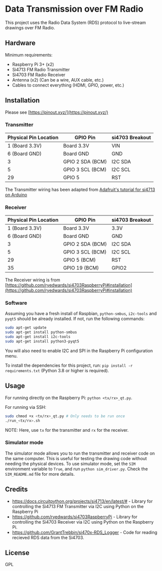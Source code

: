 # Data Transmission over FM Radio

This project uses the Radio Data System (RDS) protocol to live-stream drawings over FM Radio.

## Hardware

Minimum requirements:
- Raspberry Pi 3+ (x2)
- Si4713 FM Radio Transmitter
- Si4703 FM Radio Receiver
- Antenna (x2) (Can be a wire, AUX cable, etc.)
- Cables to connect everything (HDMI, GPIO, power, etc.)

## Installation

Please see [https://pinout.xyz/](https://pinout.xyz/)

### Transmitter

Physical Pin Location|   GPIO Pin      |  si4703 Breakout
--------------- |   --------------- | ----------------
1 (Board 3.3V)  |   Board 3.3V      | VIN              
6 (Board GND)   |   Board GND       | GND  
3               |   GPIO 2 SDA (BCM)     | I2C SDA         
5               |   GPIO 3 SCL (BCM)     | I2C SCL
29              |   GPIO 5           | RST           

The Transmitter wiring has been adapted from [Adafruit's tutorial for si4713 on Arduino](https://learn.adafruit.com/adafruit-si4713-fm-radio-transmitter-with-rds-rdbs-support/test-and-usage)

### Receiver
Physical Pin Location|  GPIO Pin      |  si4703 Breakout
--------------- | --------------- | ----------------
1 (Board 3.3V)  | Board 3.3V      | 3.3V              
6 (Board GND)   | Board GND       | GND  
3               | GPIO 2 SDA (BCM)     | I2C SDA         
5               | GPIO 3 SCL (BCM)     | I2C SCL
29              | GPIO 5  (BCM)        | RST
35              | GPIO 19 (BCM)        | GPIO2

The Receiver wiring is from [https://github.com/ryedwards/si4703RaspberryPi#installation](https://github.com/ryedwards/si4703RaspberryPi#installation)

### Software

Assuming you have a fresh install of Raspbian, `python-smbus`, `i2c-tools` and `pyqt5` should be already installed. If not, run the following commands:

```bash
sudo apt-get update
sudo apt-get install python-smbus
sudo apt-get install i2c-tools
sudo apt-get install python3-pyqt5
```

You will also need to enable I2C and SPI in the Raspberry Pi configuration menu.

To install the dependencies for this project, run: `pip install -r requirements.txt` (Python 3.8 or higher is required).

## Usage

For running directly on the Raspberry Pi: `python <tx/rx>_qt.py`.

For running via SSH:
```bash
sudo chmod +x <tx/rx>_qt.py # Only needs to be run once
./run_<tx/rx>.sh
```

NOTE: Here, use `tx` for the transmitter and `rx` for the receiver.

### Simulator mode
The simulator mode allows you to run the transmitter and receiver code on the same computer. This is useful for testing the drawing code without needing the physical devices. To use simulator mode, set the `SIM` environment variable to `True`, and run `python sim_driver.py`. Check the `SIM_README.md` file for more details.

## Credits
- https://docs.circuitpython.org/projects/si4713/en/latest/# - Library for controlling the Si4713 FM Transmitter via I2C using Python on the Raspberry Pi
- https://github.com/ryedwards/si4703RaspberryPi - Library for controlling the Si4703 Receiver via I2C using Python on the Raspberry Pi.
- https://github.com/GrantTrebbin/si470x-RDS_Logger - Code for reading recieved RDS data from the Si4703.

## License

GPL
